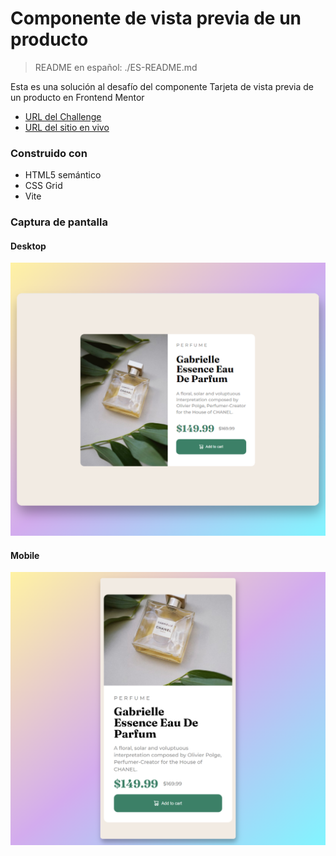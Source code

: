 # Componente de vista previa de un producto
> README en español: ./ES-README.md

Esta es una solución al desafío del componente Tarjeta de vista previa de un producto en Frontend Mentor
- [URL del Challenge](https://www.frontendmentor.io/challenges/product-preview-card-component-GO7UmttRfa)
- [URL del sitio en vivo](https://rtlsalazar.github.io/responsive-preview-component/build/index.html)

### Construido con
- HTML5 semántico
- CSS Grid
- Vite

### Captura de pantalla
#### Desktop
![Desktop Preview](./Screenshot_desktop.png)

#### Mobile
![Mobile Preview](./Screenshot_mobile.png)

